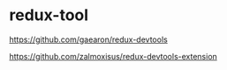 # redux-tool

https://github.com/gaearon/redux-devtools

https://github.com/zalmoxisus/redux-devtools-extension
